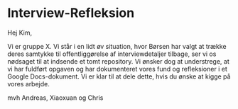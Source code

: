 # Interview-Refleksion


Hej Kim,

Vi er gruppe X. 
Vi står i en lidt øv situation, hvor Børsen har valgt at trække deres samtykke til offentliggørelse af interviewdetaljer tilbage, ser vi os nødsaget til at indsende et tomt repository. 
Vi ønsker dog at understrege, at vi har fuldført opgaven og har dokumenteret vores fund og refleksioner i et Google Docs-dokument. Vi er klar til at dele dette, hvis du ønske at kigge på vores arbejde.

mvh
Andreas, Xiaoxuan og Chris
